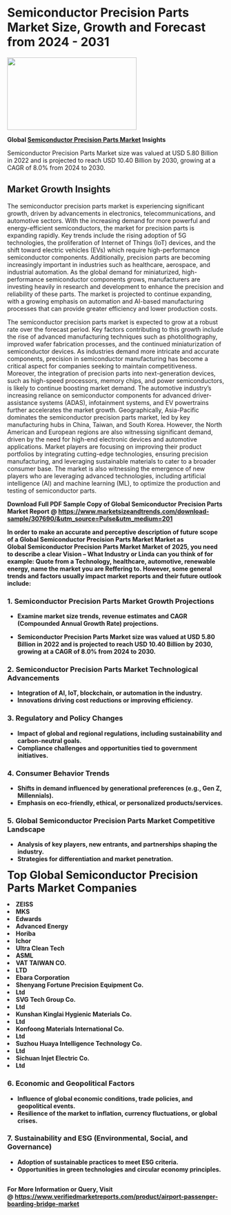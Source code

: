 <H1>Semiconductor Precision Parts Market Size, Growth and Forecast from 2024 - 2031</H1><img class="aligncenter size-medium wp-image-584254" src="https://thirdeyenews.in/wp-content/uploads/2024/09/Global-Market-Research-300x168.jpeg" alt="" width="300" height="168" /><p><strong>Global&nbsp;<a href="https://www.marketsizeandtrends.com/download-sample/307690/&amp;utm_source=Pulse&amp;utm_medium=201">Semiconductor Precision Parts Market</a> Insights</strong></p><p>Semiconductor Precision Parts Market size was valued at USD 5.80 Billion in 2022 and is projected to reach USD 10.40 Billion by 2030, growing at a CAGR of 8.0% from 2024 to 2030.</p><p><h2>Market Growth Insights</h2> <p>The semiconductor precision parts market is experiencing significant growth, driven by advancements in electronics, telecommunications, and automotive sectors. With the increasing demand for more powerful and energy-efficient semiconductors, the market for precision parts is expanding rapidly. Key trends include the rising adoption of 5G technologies, the proliferation of Internet of Things (IoT) devices, and the shift toward electric vehicles (EVs) which require high-performance semiconductor components. Additionally, precision parts are becoming increasingly important in industries such as healthcare, aerospace, and industrial automation. As the global demand for miniaturized, high-performance semiconductor components grows, manufacturers are investing heavily in research and development to enhance the precision and reliability of these parts. The market is projected to continue expanding, with a growing emphasis on automation and AI-based manufacturing processes that can provide greater efficiency and lower production costs.</p> <p><strong></strong></p> <p>The semiconductor precision parts market is expected to grow at a robust rate over the forecast period. Key factors contributing to this growth include the rise of advanced manufacturing techniques such as photolithography, improved wafer fabrication processes, and the continued miniaturization of semiconductor devices. As industries demand more intricate and accurate components, precision in semiconductor manufacturing has become a critical aspect for companies seeking to maintain competitiveness. Moreover, the integration of precision parts into next-generation devices, such as high-speed processors, memory chips, and power semiconductors, is likely to continue boosting market demand. The automotive industry’s increasing reliance on semiconductor components for advanced driver-assistance systems (ADAS), infotainment systems, and EV powertrains further accelerates the market growth. Geographically, Asia-Pacific dominates the semiconductor precision parts market, led by key manufacturing hubs in China, Taiwan, and South Korea. However, the North American and European regions are also witnessing significant demand, driven by the need for high-end electronic devices and automotive applications. Market players are focusing on improving their product portfolios by integrating cutting-edge technologies, ensuring precision manufacturing, and leveraging sustainable materials to cater to a broader consumer base. The market is also witnessing the emergence of new players who are leveraging advanced technologies, including artificial intelligence (AI) and machine learning (ML), to optimize the production and testing of semiconductor parts. <p><strong></p><p><span class=""><strong>Download Full PDF Sample Copy of Global Semiconductor Precision Parts Market Report</strong> @ <a href="https://www.marketsizeandtrends.com/download-sample/307690/&amp;utm_source=Pulse&amp;utm_medium=201" target="_blank">https://www.marketsizeandtrends.com/download-sample/307690/&amp;utm_source=Pulse&amp;utm_medium=201</a></span></p><p>In order to make an accurate and perceptive description of future scope of a Global&nbsp;Semiconductor Precision Parts Market Market as Global&nbsp;Semiconductor Precision Parts Market Market of 2025, you need to describe a clear Vision &ndash; What Industry or Linda can you think of for example: Quote from a Technology, healthcare, automotive, renewable energy, name the market you are Reffering to. However, some general trends and factors usually impact market reports and their future outlook include:</p><h3>1.&nbsp;<strong>Semiconductor Precision Parts Market Growth Projections</strong></h3><ul><li>Examine market size trends, revenue estimates and CAGR (Compounded Annual Growth Rate) projections.</li><li><p>Semiconductor Precision Parts Market size was valued at USD 5.80 Billion in 2022 and is projected to reach USD 10.40 Billion by 2030, growing at a CAGR of 8.0% from 2024 to 2030.</p></li></ul><h3>2.&nbsp;<strong>Semiconductor Precision Parts Market Technological Advancements</strong></h3><ul><li>Integration of AI, IoT, blockchain, or automation in the industry.</li><li>Innovations driving cost reductions or improving efficiency.</li></ul><h3>3.&nbsp;<strong>Regulatory and Policy Changes</strong></h3><ul><li>Impact of global and regional regulations, including sustainability and carbon-neutral goals.</li><li>Compliance challenges and opportunities tied to government initiatives.</li></ul><h3>4.&nbsp;<strong>Consumer Behavior Trends</strong></h3><ul><li>Shifts in demand influenced by generational preferences (e.g., Gen Z, Millennials).</li><li>Emphasis on eco-friendly, ethical, or personalized products/services.</li></ul><h3>5.&nbsp;<strong>Global Semiconductor Precision Parts Market Competitive Landscape</strong></h3><ul><li>Analysis of key players, new entrants, and partnerships shaping the industry.</li><li>Strategies for differentiation and market penetration.</li></ul><p data-pm-slice="1 1 []"><span style="color: inherit; font-family: inherit; font-size: 25px;">Top Global Semiconductor Precision Parts Market Companies</span></p><div class="" data-test-id=""><p><li>ZEISS</li><li> MKS</li><li> Edwards</li><li> Advanced Energy</li><li> Horiba</li><li> Ichor</li><li> Ultra Clean Tech</li><li> ASML</li><li> VAT TAIWAN CO.</li><li> LTD</li><li> Ebara Corporation</li><li> Shenyang Fortune Precision Equipment Co.</li><li> Ltd</li><li> SVG Tech Group Co.</li><li>Ltd</li><li> Kunshan Kinglai Hygienic Materials Co.</li><li>Ltd</li><li> Konfoong Materials International Co.</li><li>Ltd</li><li> Suzhou Huaya Intelligence Technology Co.</li><li> Ltd</li><li> Sichuan Injet Electric Co.</li><li> Ltd</li></p></div><h3>6.&nbsp;<strong>Economic and Geopolitical Factors</strong></h3><ul><li>Influence of global economic conditions, trade policies, and geopolitical events.</li><li>Resilience of the market to inflation, currency fluctuations, or global crises.</li></ul><h3>7.&nbsp;<strong>Sustainability and ESG (Environmental, Social, and Governance)</strong></h3><ul><li>Adoption of sustainable practices to meet ESG criteria.</li><li>Opportunities in green technologies and circular economy principles.</li></ul><h2><strong style="font-size: 14px;">For More Information or Query, Visit @&nbsp;</strong><a style="background-color: #ffffff; font-size: 14px;" href="https://www.marketsizeandtrends.com/report/semiconductor-precision-parts-market/" target="_blank">https://www.verifiedmarketreports.com/product/airport-passenger-boarding-bridge-market</a></h2>
